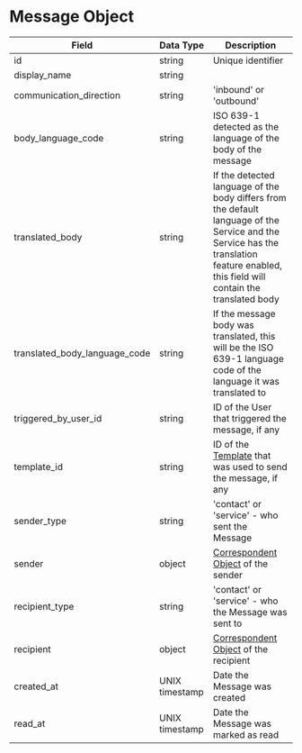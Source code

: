 # Message Object

Field | Data Type | Description
--- | --- | ---
id | string | Unique identifier
display_name | string | 
communication_direction | string | 'inbound' or 'outbound'
body_language_code | string | ISO 639-1 detected as the language of the body of the message
translated_body | string | If the detected language of the body differs from the default language of the Service and the Service has the translation feature enabled, this field will contain the translated body
translated_body_language_code | string | If the message body was translated, this will be the ISO 639-1 language code of the language it was translated to
triggered_by_user_id | string | ID of the User that triggered the message, if any
template_id | string | ID of the [Template][] that was used to send the message, if any
sender_type | string | 'contact' or 'service' - who sent the Message
sender | object | [Correspondent Object][] of the sender
recipient_type | string | 'contact' or 'service' - who the Message was sent to
recipient | object | [Correspondent Object][] of the recipient
created_at | UNIX timestamp | Date the Message was created
read_at | UNIX timestamp | Date the Message was marked as read

[Correspondent Object]: /correspondents/README.md
[Template]: /templates/README.md
